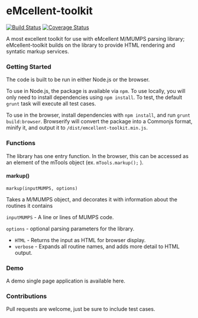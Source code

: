 # eMcellent-toolkit

[![Build Status](https://travis-ci.org/mmccall/eMcellent-toolkit.svg?branch=master)](https://travis-ci.org/mmccall/eMcellent-toolkit) [![Coverage Status](https://coveralls.io/repos/mmccall/eMcellent-toolkit/badge.svg)](https://coveralls.io/r/mmccall/eMcellent-toolkit)

A most excellent toolkit for use with eMcellent M/MUMPS parsing library; eMcellent-toolkit builds on the library to provide HTML rendering and syntatic markup services.

### Getting Started

The code is built to be run in either Node.js or the browser.

To use in Node.js, the package is available via `npm`.  To use locally, you will only need to install dependencies using `npm install`.  To test, the default `grunt` task will execute all test cases.

To use in the browser, install dependencies with `npm install`, and run `grunt build:browser`.  Browserify will convert the package into a Commonjs format, minify it, and output it to `/dist/emcellent-toolkit.min.js`.

### Functions

The library has one entry function.  In the browser, this can be accessed as an element of the mTools object (ex. `mTools.markup();` ).

#### markup()

`markup(inputMUMPS, options)`

Takes a M/MUMPS object, and decorates it with information about the routines it contains

`inputMUMPS` - A line or lines of MUMPS code.

`options` - optional parsing parameters for the library.

+ `HTML` - Returns the input as HTML for browser display.
+ `verbose` - Expands all routine names, and adds more detail to HTML output.


### Demo

A demo single page application is available here.

### Contributions

Pull requests are welcome, just be sure to include test cases.
